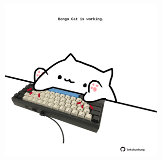 <!-- built at 26/08/2021, 12:03:37 UTC -->
<p align="center">
  <img width="500" height="500" src="./ReadmeImage.svg">
</p>

